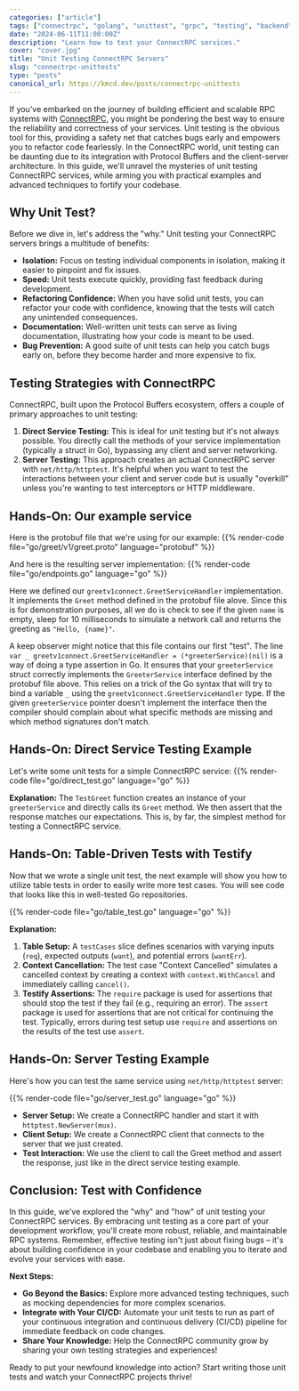 ```yaml
---
categories: ["article"]
tags: ["connectrpc", "golang", "unittest", "grpc", "testing", "backend", "tutorial"]
date: "2024-06-11T11:00:00Z"
description: "Learn how to test your ConnectRPC services."
cover: "cover.jpg"
title: "Unit Testing ConnectRPC Servers"
slug: "connectrpc-unittests"
type: "posts"
canonical_url: https://kmcd.dev/posts/connectrpc-unittests
---
```


If you've embarked on the journey of building efficient and scalable RPC systems with [ConnectRPC](https://connectrpc.com/), you might be pondering the best way to ensure the reliability and correctness of your services. Unit testing is the obvious tool for this, providing a safety net that catches bugs early and empowers you to refactor code fearlessly. In the ConnectRPC world, unit testing can be daunting due to its integration with Protocol Buffers and the client-server architecture. In this guide, we'll unravel the mysteries of unit testing ConnectRPC services, while arming you with practical examples and advanced techniques to fortify your codebase.

## Why Unit Test?

Before we dive in, let's address the "why." Unit testing your ConnectRPC servers brings a multitude of benefits:

* **Isolation:** Focus on testing individual components in isolation, making it easier to pinpoint and fix issues.
* **Speed:** Unit tests execute quickly, providing fast feedback during development.
* **Refactoring Confidence:** When you have solid unit tests, you can refactor your code with confidence, knowing that the tests will catch any unintended consequences.
* **Documentation:** Well-written unit tests can serve as living documentation, illustrating how your code is meant to be used.
* **Bug Prevention:** A good suite of unit tests can help you catch bugs early on, before they become harder and more expensive to fix.

## Testing Strategies with ConnectRPC

ConnectRPC, built upon the Protocol Buffers ecosystem, offers a couple of primary approaches to unit testing:

1. **Direct Service Testing:** This is ideal for unit testing but it's not always possible. You directly call the methods of your service implementation (typically a struct in Go), bypassing any client and server networking.
2. **Server Testing:** This approach creates an actual ConnectRPC server with `net/http/httptest`. It's helpful when you want to test the interactions between your client and server code but is usually "overkill" unless you're wanting to test interceptors or HTTP middleware.

## Hands-On: Our example service
Here is the protobuf file that we're using for our example:
{{% render-code file="go/greet/v1/greet.proto" language="protobuf" %}}

And here is the resulting server implementation:
{{% render-code file="go/endpoints.go" language="go" %}}

Here we defined our `greetv1connect.GreetServiceHandler` implementation. It implements the `Greet` method defined in the protobuf file alove. Since this is for demonstration purposes, all we do is check to see if the given `name` is empty, sleep for 10 milliseconds to simulate a network call and returns the greeting as `"Hello, {name}"`.

A keep observer might notice that this file contains our first "test". The line `var _ greetv1connect.GreetServiceHandler = (*greeterService)(nil)` is a way of doing a type assertion in Go. It ensures that your `greeterService` struct correctly implements the `GreeterService` interface defined by the protobuf file above. This relies on a trick of the Go syntax that will try to bind a variable `_` using the `greetv1connect.GreetServiceHandler` type. If the given `greeterService` pointer doesn't implement the interface then the compiler should complain about what specific methods are missing and which method signatures don't match.

## Hands-On: Direct Service Testing Example

Let's write some unit tests for a simple ConnectRPC service:
{{% render-code file="go/direct_test.go" language="go" %}}

**Explanation:**
The `TestGreet` function creates an instance of your `greeterService` and directly calls its `Greet` method. We then assert that the response matches our expectations. This is, by far, the simplest method for testing a ConnectRPC service.

## Hands-On: Table-Driven Tests with Testify
Now that we wrote a single unit test, the next example will show you how to utilize table tests in order to easily write more test cases. You will see code that looks like this in well-tested Go repositories.

{{% render-code file="go/table_test.go" language="go" %}}

**Explanation:**

1. **Table Setup:** A `testCases` slice defines scenarios with varying inputs (`req`), expected outputs (`want`), and potential errors (`wantErr`).
2. **Context Cancellation:** The test case "Context Cancelled" simulates a cancelled context by creating a context with `context.WithCancel` and immediately calling `cancel()`.
3. **Testify Assertions:** The `require` package is used for assertions that should stop the test if they fail (e.g., requiring an error). The `assert` package is used for assertions that are not critical for continuing the test. Typically, errors during test setup use `require` and assertions on the results of the test use `assert`.

## Hands-On: Server Testing Example

Here's how you can test the same service using `net/http/httptest` server:

{{% render-code file="go/server_test.go" language="go" %}}

- **Server Setup:** We create a ConnectRPC handler and start it with `httptest.NewServer(mux)`.
- **Client Setup:** We create a ConnectRPC client that connects to the server that we just created.
- **Test Interaction:** We use the client to call the Greet method and assert the response, just like in the direct service testing example.

## Conclusion: Test with Confidence

In this guide, we've explored the "why" and "how" of unit testing your ConnectRPC services. By embracing unit testing as a core part of your development workflow, you'll create more robust, reliable, and maintainable RPC systems. Remember, effective testing isn't just about fixing bugs – it's about building confidence in your codebase and enabling you to iterate and evolve your services with ease.

**Next Steps:**

* **Go Beyond the Basics:** Explore more advanced testing techniques, such as mocking dependencies for more complex scenarios.
* **Integrate with Your CI/CD:** Automate your unit tests to run as part of your continuous integration and continuous delivery (CI/CD) pipeline for immediate feedback on code changes.
* **Share Your Knowledge:** Help the ConnectRPC community grow by sharing your own testing strategies and experiences!

Ready to put your newfound knowledge into action? Start writing those unit tests and watch your ConnectRPC projects thrive!
